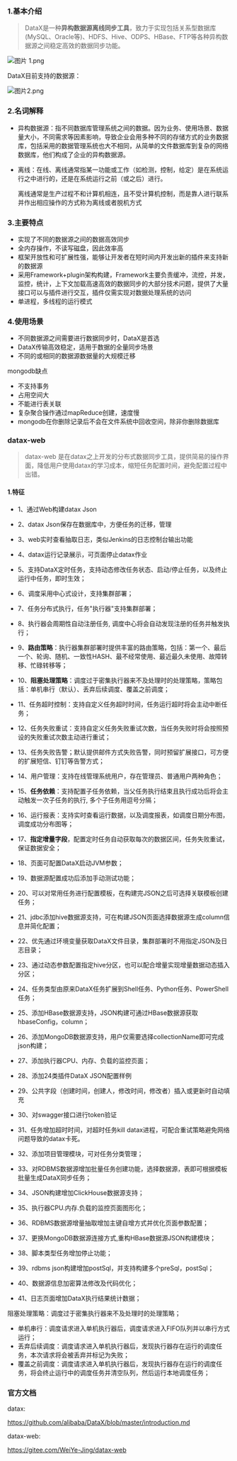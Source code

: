 ### 1.基本介绍

> DataX是一种**异构数据源离线同步工具**，致力于实现包括关系型数据库(MySQL、Oracle等)、HDFS、Hive、ODPS、HBase、FTP等各种异构数据源之间稳定高效的数据同步功能。



![图片 1.png](https://p3-juejin.byteimg.com/tos-cn-i-k3u1fbpfcp/df84221dc1624975977f15d48f38e062~tplv-k3u1fbpfcp-zoom-in-crop-mark:1304:0:0:0.awebp)

DataX目前支持的数据源：

![图片2.png](https://p1-juejin.byteimg.com/tos-cn-i-k3u1fbpfcp/344b8209d1984067ab5f6d6fbb3f5fd2~tplv-k3u1fbpfcp-zoom-in-crop-mark:1304:0:0:0.awebp)

### 2.名词解释

- 异构数据源：指不同数据库管理系统之间的数据。因为业务、使用场景、数据量大小，不同需求等因素影响，导致企业会用多种不同的存储方式的业务数据库，包括采用的数据管理系统也大不相同，从简单的文件数据库到复杂的网络数据库，他们构成了企业的异构数据源。

- 离线：在线、离线通常指某一功能或工作（如检测，控制，给定）是在系统运行之中进行的，还是在系统运行之前（或之后）进行。          

  ​			离线通常是生产过程不和计算机相连，且不受计算机控制，而是靠人进行联系并作出相应操作的方式称为离线或者脱机方式

### 3.主要特点

- 实现了不同的数据源之间的数据高效同步
- 全内存操作，不读写磁盘，因此效率高
- 框架开放性和可扩展性强，能够让开发者在短时间内开发出新的插件来支持新的数据源
- 采用Framework+plugin架构构建，Framework主要负责缓冲，流控，并发，监控，统计，上下文加载高速高效的数据同步的大部分技术问题，提供了大量接口可以与插件进行交互，插件仅需实现对数据处理系统的访问
- 单进程，多线程的运行模式

### 4.使用场景

- 不同数据源之间需要进行数据同步时，DataX是首选
- DataX传输高效稳定，适用于数据的全量同步场景
- 不同的或相同的数据源数据量的大规模迁移

mongodb缺点

- 不支持事务
- 占用空间大
- 不能进行表关联
- 复杂聚合操作通过mapReduce创建，速度慢
- mongodb在你删除记录后不会在文件系统中回收空间，除非你删除数据库





### datax-web

> datax-web 是在datax之上开发的分布式数据同步工具，提供简易的操作界面，降低用户使用datax的学习成本，缩短任务配置时间，避免配置过程中出错。



#### 1.特征

- 1、通过Web构建datax Json
- 2、datax Json保存在数据库中，方便任务的迁移，管理
- 3、web实时查看抽取日志，类似Jenkins的日志控制台输出功能
- 4、datax运行记录展示，可页面停止datax作业

- 5、支持DataX定时任务，支持动态修改任务状态、启动/停止任务，以及终止运行中任务，即时生效；
- 6、调度采用中心式设计，支持集群部署；
- 7、任务分布式执行，任务"执行器"支持集群部署；
- 8、执行器会周期性自动注册任务, 调度中心将会自动发现注册的任务并触发执行；
- 9、**路由策略**：执行器集群部署时提供丰富的路由策略，包括：第一个、最后一个、轮询、随机、一致性HASH、最不经常使用、最近最久未使用、故障转移、忙碌转移等；
- 10、**阻塞处理策略**：调度过于密集执行器来不及处理时的处理策略，策略包括：单机串行（默认）、丢弃后续调度、覆盖之前调度；
- 11、任务超时控制：支持自定义任务超时时间，任务运行超时将会主动中断任务；
- 12、任务失败重试：支持自定义任务失败重试次数，当任务失败时将会按照预设的失败重试次数主动进行重试；
- 13、任务失败告警；默认提供邮件方式失败告警，同时预留扩展接口，可方便的扩展短信、钉钉等告警方式；
- 14、用户管理：支持在线管理系统用户，存在管理员、普通用户两种角色；
- 15、**任务依赖**：支持配置子任务依赖，当父任务执行结束且执行成功后将会主动触发一次子任务的执行, 多个子任务用逗号分隔；
- 16、运行报表：支持实时查看运行数据，以及调度报表，如调度日期分布图，调度成功分布图等；
- 17、**指定增量字段**，配置定时任务自动获取每次的数据区间，任务失败重试，保证数据安全；
- 18、页面可配置DataX启动JVM参数；
- 19、数据源配置成功后添加手动测试功能；
- 20、可以对常用任务进行配置模板，在构建完JSON之后可选择关联模板创建任务；
- 21、jdbc添加hive数据源支持，可在构建JSON页面选择数据源生成column信息并简化配置；
- 22、优先通过环境变量获取DataX文件目录，集群部署时不用指定JSON及日志目录；
- 23、通过动态参数配置指定hive分区，也可以配合增量实现增量数据动态插入分区；
- 24、任务类型由原来DataX任务扩展到Shell任务、Python任务、PowerShell任务；
- 25、添加HBase数据源支持，JSON构建可通过HBase数据源获取hbaseConfig，column；
- 26、添加MongoDB数据源支持，用户仅需要选择collectionName即可完成json构建；
- 27、添加执行器CPU、内存、负载的监控页面；
- 28、添加24类插件DataX JSON配置样例
- 29、公共字段（创建时间，创建人，修改时间，修改者）插入或更新时自动填充
- 30、对swagger接口进行token验证
- 31、任务增加超时时间，对超时任务kill datax进程，可配合重试策略避免网络问题导致的datax卡死。
- 32、添加项目管理模块，可对任务分类管理；
- 33、对RDBMS数据源增加批量任务创建功能，选择数据源，表即可根据模板批量生成DataX同步任务；
- 34、JSON构建增加ClickHouse数据源支持；
- 35、执行器CPU.内存.负载的监控页面图形化；
- 36、RDBMS数据源增量抽取增加主键自增方式并优化页面参数配置；
- 37、更换MongoDB数据源连接方式,重构HBase数据源JSON构建模块；
- 38、脚本类型任务增加停止功能；
- 39、rdbms json构建增加postSql，并支持构建多个preSql，postSql；
- 40、数据源信息加密算法修改及代码优化；
- 41、日志页面增加DataX执行结果统计数据；



阻塞处理策略：调度过于密集执行器来不及处理时的处理策略；

- 单机串行：调度请求进入单机执行器后，调度请求进入FIFO队列并以串行方式运行；
- 丢弃后续调度：调度请求进入单机执行器后，发现执行器存在运行的调度任务，本次请求将会被丢弃并标记为失败；
- 覆盖之前调度：调度请求进入单机执行器后，发现执行器存在运行的调度任务，将会终止运行中的调度任务并清空队列，然后运行本地调度任务；

### 官方文档

datax:

https://github.com/alibaba/DataX/blob/master/introduction.md



datax-web:

https://gitee.com/WeiYe-Jing/datax-web